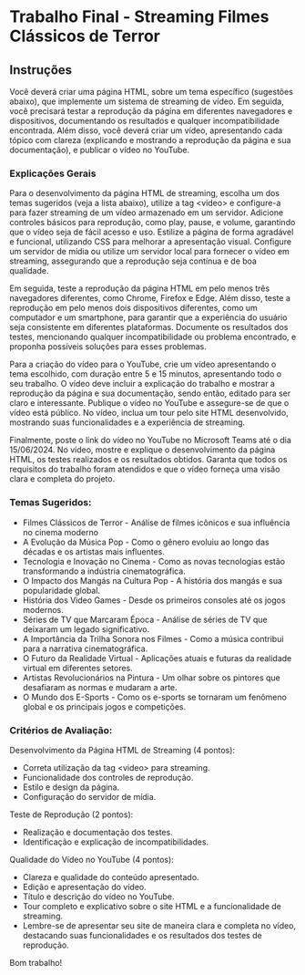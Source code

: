 # Trabalho Final - Streaming Filmes Clássicos de Terror
## Instruções

Você deverá criar uma página HTML, sobre um tema específico (sugestões abaixo), que implemente um sistema de streaming de vídeo. Em seguida, você precisará testar a reprodução da página em diferentes navegadores e dispositivos, documentando os resultados e qualquer incompatibilidade encontrada. Além disso, você deverá criar um vídeo, apresentando cada tópico com clareza (explicando e mostrando a reprodução da página e sua documentação), e publicar o vídeo no YouTube.

### Explicações Gerais

Para o desenvolvimento da página HTML de streaming, escolha um dos temas sugeridos (veja a lista abaixo), utilize a tag &lt;video&gt; e configure-a para fazer streaming de um vídeo armazenado em um servidor. Adicione controles básicos para reprodução, como play, pause, e volume, garantindo que o vídeo seja de fácil acesso e uso. Estilize a página de forma agradável e funcional, utilizando CSS para melhorar a apresentação visual. Configure um servidor de mídia ou utilize um servidor local para fornecer o vídeo em streaming, assegurando que a reprodução seja contínua e de boa qualidade.

Em seguida, teste a reprodução da página HTML em pelo menos três navegadores diferentes, como Chrome, Firefox e Edge. Além disso, teste a reprodução em pelo menos dois dispositivos diferentes, como um computador e um smartphone, para garantir que a experiência do usuário seja consistente em diferentes plataformas. Documente os resultados dos testes, mencionando qualquer incompatibilidade ou problema encontrado, e proponha possíveis soluções para esses problemas.

Para a criação do vídeo para o YouTube, crie um vídeo apresentando o tema escolhido, com duração entre 5 e 15 minutos, apresentando todo o seu trabalho. O vídeo deve incluir a explicação do trabalho e mostrar a reprodução da página e sua documentação, sendo então, editado para ser claro e interessante. Publique o vídeo no YouTube e assegure-se de que o vídeo está público. No vídeo, inclua um tour pelo site HTML desenvolvido, mostrando suas funcionalidades e a experiência de streaming.

Finalmente, poste o link do vídeo no YouTube no Microsoft Teams até o dia 15/06/2024. No vídeo, mostre e explique o desenvolvimento da página HTML, os testes realizados e os resultados obtidos. Garanta que todos os requisitos do trabalho foram atendidos e que o vídeo forneça uma visão clara e completa do projeto.

### Temas Sugeridos:

- Filmes Clássicos de Terror - Análise de filmes icônicos e sua influência no cinema moderno 
- A Evolução da Música Pop - Como o gênero evoluiu ao longo das décadas e os artistas mais influentes.
- Tecnologia e Inovação no Cinema - Como as novas tecnologias estão transformando a indústria cinematográfica.
- O Impacto dos Mangás na Cultura Pop - A história dos mangás e sua popularidade global.
- História dos Video Games - Desde os primeiros consoles até os jogos modernos.
- Séries de TV que Marcaram Época - Análise de séries de TV que deixaram um legado significativo.
- A Importância da Trilha Sonora nos Filmes - Como a música contribui para a narrativa cinematográfica.
- O Futuro da Realidade Virtual - Aplicações atuais e futuras da realidade virtual em diferentes setores.
- Artistas Revolucionários na Pintura - Um olhar sobre os pintores que desafiaram as normas e mudaram a arte.
- O Mundo dos E-Sports - Como os e-sports se tornaram um fenômeno global e os principais jogos e competições.

### Critérios de Avaliação:

Desenvolvimento da Página HTML de Streaming (4 pontos):

- Correta utilização da tag &lt;video&gt; para streaming.
- Funcionalidade dos controles de reprodução.
- Estilo e design da página.
- Configuração do servidor de mídia.

Teste de Reprodução (2 pontos):

- Realização e documentação dos testes.
- Identificação e explicação de incompatibilidades.

Qualidade do Vídeo no YouTube (4 pontos):

- Clareza e qualidade do conteúdo apresentado.
- Edição e apresentação do vídeo.
- Título e descrição do vídeo no YouTube.
- Tour completo e explicativo sobre o site HTML e a funcionalidade de streaming.
- Lembre-se de apresentar seu site de maneira clara e completa no vídeo, destacando suas funcionalidades e os resultados dos testes de reprodução. 

Bom trabalho!
